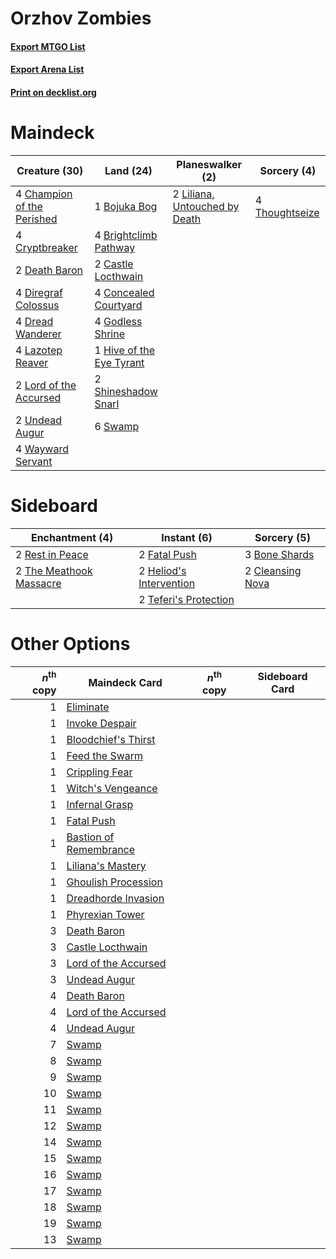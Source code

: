 # Orzhov Zombies

#### [Export MTGO List](../collection/Orzhov%20Zombies/Orzhov%20Zombies.txt)
#### [Export Arena List](../collection/Orzhov%20Zombies/Orzhov%20Zombies_arena.txt)
#### [Print on decklist.org](http://decklist.org/?deckmain=1%09Bojuka%20Bog%0A4%09Brightclimb%20Pathway%0A2%09Castle%20Locthwain%0A4%09Champion%20of%20the%20Perished%0A4%09Concealed%20Courtyard%0A4%09Cryptbreaker%0A2%09Death%20Baron%0A4%09Diregraf%20Colossus%0A4%09Dread%20Wanderer%0A4%09Godless%20Shrine%0A1%09Hive%20of%20the%20Eye%20Tyrant%0A4%09Lazotep%20Reaver%0A2%09Liliana,%20Untouched%20by%20Death%0A2%09Lord%20of%20the%20Accursed%0A2%09Shineshadow%20Snarl%0A6%09Swamp%0A4%09Thoughtseize%0A2%09Undead%20Augur%0A4%09Wayward%20Servant&deckside=3%09Bone%20Shards%0A2%09Cleansing%20Nova%0A2%09Fatal%20Push%0A2%09Heliod's%20Intervention%0A2%09Rest%20in%20Peace%0A2%09Teferi's%20Protection%0A2%09The%20Meathook%20Massacre)
# Maindeck

|                                            Creature (30)                                            |                                             Land (24)                                             |                                            Planeswalker (2)                                            |                                       Sorcery (4)                                       |
|-----------------------------------------------------------------------------------------------------|---------------------------------------------------------------------------------------------------|--------------------------------------------------------------------------------------------------------|-----------------------------------------------------------------------------------------|
|4 [Champion of the Perished](http://gatherer.wizards.com/Pages/Card/Details.aspx?multiverseid=534859)|1 [Bojuka Bog](http://gatherer.wizards.com/Pages/Card/Details.aspx?multiverseid=376269)            |2 [Liliana, Untouched by Death](http://gatherer.wizards.com/Pages/Card/Details.aspx?multiverseid=447242)|4 [Thoughtseize](http://gatherer.wizards.com/Pages/Card/Details.aspx?multiverseid=438676)|
|4 [Cryptbreaker](http://gatherer.wizards.com/Pages/Card/Details.aspx?multiverseid=414381)            |4 [Brightclimb Pathway](http://gatherer.wizards.com/Pages/Card/Details.aspx?multiverseid=491911)   |                                                                                                        |                                                                                         |
|2 [Death Baron](http://gatherer.wizards.com/Pages/Card/Details.aspx?multiverseid=176430)             |2 [Castle Locthwain](http://gatherer.wizards.com/Pages/Card/Details.aspx?multiverseid=473203)      |                                                                                                        |                                                                                         |
|4 [Diregraf Colossus](http://gatherer.wizards.com/Pages/Card/Details.aspx?multiverseid=409854)       |4 [Concealed Courtyard](http://gatherer.wizards.com/Pages/Card/Details.aspx?multiverseid=417818)   |                                                                                                        |                                                                                         |
|4 [Dread Wanderer](http://gatherer.wizards.com/Pages/Card/Details.aspx?multiverseid=426790)          |4 [Godless Shrine](http://gatherer.wizards.com/Pages/Card/Details.aspx?multiverseid=405099)        |                                                                                                        |                                                                                         |
|4 [Lazotep Reaver](http://gatherer.wizards.com/Pages/Card/Details.aspx?multiverseid=461023)          |1 [Hive of the Eye Tyrant](http://gatherer.wizards.com/Pages/Card/Details.aspx?multiverseid=527545)|                                                                                                        |                                                                                         |
|2 [Lord of the Accursed](http://gatherer.wizards.com/Pages/Card/Details.aspx?multiverseid=426801)    |2 [Shineshadow Snarl](http://gatherer.wizards.com/Pages/Card/Details.aspx?multiverseid=513764)     |                                                                                                        |                                                                                         |
|2 [Undead Augur](http://gatherer.wizards.com/Pages/Card/Details.aspx?multiverseid=464061)            |6 [Swamp](http://gatherer.wizards.com/Pages/Card/Details.aspx?multiverseid=439858)                 |                                                                                                        |                                                                                         |
|4 [Wayward Servant](http://gatherer.wizards.com/Pages/Card/Details.aspx?multiverseid=426910)         |                                                                                                   |                                                                                                        |                                                                                         |


# Sideboard

|                                         Enchantment (4)                                          |                                           Instant (6)                                            |                                        Sorcery (5)                                        |
|--------------------------------------------------------------------------------------------------|--------------------------------------------------------------------------------------------------|-------------------------------------------------------------------------------------------|
|2 [Rest in Peace](http://gatherer.wizards.com/Pages/Card/Details.aspx?multiverseid=442021)        |2 [Fatal Push](http://gatherer.wizards.com/Pages/Card/Details.aspx?multiverseid=423724)           |3 [Bone Shards](http://gatherer.wizards.com/Pages/Card/Details.aspx?multiverseid=522152)   |
|2 [The Meathook Massacre](http://gatherer.wizards.com/Pages/Card/Details.aspx?multiverseid=534886)|2 [Heliod's Intervention](http://gatherer.wizards.com/Pages/Card/Details.aspx?multiverseid=476270)|2 [Cleansing Nova](http://gatherer.wizards.com/Pages/Card/Details.aspx?multiverseid=447145)|
|                                                                                                  |2 [Teferi's Protection](http://gatherer.wizards.com/Pages/Card/Details.aspx?multiverseid=433249)  |                                                                                           |


# Other Options

|*n*<sup>th</sup> copy|                                          Maindeck Card                                          |*n*<sup>th</sup> copy|Sideboard Card|
|--------------------:|-------------------------------------------------------------------------------------------------|---------------------|--------------|
|                    1|[Eliminate](http://gatherer.wizards.com/Pages/Card/Details.aspx?multiverseid=485420)             |                     |              |
|                    1|[Invoke Despair](http://gatherer.wizards.com/Pages/Card/Details.aspx?multiverseid=548399)        |                     |              |
|                    1|[Bloodchief's Thirst](http://gatherer.wizards.com/Pages/Card/Details.aspx?multiverseid=491729)   |                     |              |
|                    1|[Feed the Swarm](http://gatherer.wizards.com/Pages/Card/Details.aspx?multiverseid=491737)        |                     |              |
|                    1|[Crippling Fear](http://gatherer.wizards.com/Pages/Card/Details.aspx?multiverseid=503690)        |                     |              |
|                    1|[Witch's Vengeance](http://gatherer.wizards.com/Pages/Card/Details.aspx?multiverseid=473073)     |                     |              |
|                    1|[Infernal Grasp](http://gatherer.wizards.com/Pages/Card/Details.aspx?multiverseid=534880)        |                     |              |
|                    1|[Fatal Push](http://gatherer.wizards.com/Pages/Card/Details.aspx?multiverseid=423724)            |                     |              |
|                    1|[Bastion of Remembrance](http://gatherer.wizards.com/Pages/Card/Details.aspx?multiverseid=479593)|                     |              |
|                    1|[Liliana's Mastery](http://gatherer.wizards.com/Pages/Card/Details.aspx?multiverseid=426800)     |                     |              |
|                    1|[Ghoulish Procession](http://gatherer.wizards.com/Pages/Card/Details.aspx?multiverseid=534873)   |                     |              |
|                    1|[Dreadhorde Invasion](http://gatherer.wizards.com/Pages/Card/Details.aspx?multiverseid=461013)   |                     |              |
|                    1|[Phyrexian Tower](http://gatherer.wizards.com/Pages/Card/Details.aspx?multiverseid=456844)       |                     |              |
|                    3|[Death Baron](http://gatherer.wizards.com/Pages/Card/Details.aspx?multiverseid=176430)           |                     |              |
|                    3|[Castle Locthwain](http://gatherer.wizards.com/Pages/Card/Details.aspx?multiverseid=473203)      |                     |              |
|                    3|[Lord of the Accursed](http://gatherer.wizards.com/Pages/Card/Details.aspx?multiverseid=426801)  |                     |              |
|                    3|[Undead Augur](http://gatherer.wizards.com/Pages/Card/Details.aspx?multiverseid=464061)          |                     |              |
|                    4|[Death Baron](http://gatherer.wizards.com/Pages/Card/Details.aspx?multiverseid=176430)           |                     |              |
|                    4|[Lord of the Accursed](http://gatherer.wizards.com/Pages/Card/Details.aspx?multiverseid=426801)  |                     |              |
|                    4|[Undead Augur](http://gatherer.wizards.com/Pages/Card/Details.aspx?multiverseid=464061)          |                     |              |
|                    7|[Swamp](http://gatherer.wizards.com/Pages/Card/Details.aspx?multiverseid=439858)                 |                     |              |
|                    8|[Swamp](http://gatherer.wizards.com/Pages/Card/Details.aspx?multiverseid=439858)                 |                     |              |
|                    9|[Swamp](http://gatherer.wizards.com/Pages/Card/Details.aspx?multiverseid=439858)                 |                     |              |
|                   10|[Swamp](http://gatherer.wizards.com/Pages/Card/Details.aspx?multiverseid=439858)                 |                     |              |
|                   11|[Swamp](http://gatherer.wizards.com/Pages/Card/Details.aspx?multiverseid=439858)                 |                     |              |
|                   12|[Swamp](http://gatherer.wizards.com/Pages/Card/Details.aspx?multiverseid=439858)                 |                     |              |
|                   14|[Swamp](http://gatherer.wizards.com/Pages/Card/Details.aspx?multiverseid=439858)                 |                     |              |
|                   15|[Swamp](http://gatherer.wizards.com/Pages/Card/Details.aspx?multiverseid=439858)                 |                     |              |
|                   16|[Swamp](http://gatherer.wizards.com/Pages/Card/Details.aspx?multiverseid=439858)                 |                     |              |
|                   17|[Swamp](http://gatherer.wizards.com/Pages/Card/Details.aspx?multiverseid=439858)                 |                     |              |
|                   18|[Swamp](http://gatherer.wizards.com/Pages/Card/Details.aspx?multiverseid=439858)                 |                     |              |
|                   19|[Swamp](http://gatherer.wizards.com/Pages/Card/Details.aspx?multiverseid=439858)                 |                     |              |
|                   13|[Swamp](http://gatherer.wizards.com/Pages/Card/Details.aspx?multiverseid=439858)                 |                     |              |


